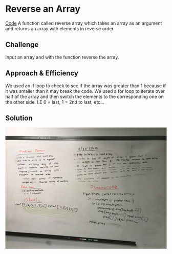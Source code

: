 # Reverse an Array
<!-- Short summary or background information -->
[Code](/code401challenges/src/main/java/code401challenges/ArrayReverse.java)
A function called reverse array which takes an array as an argument and returns an array with elements in reverse order.
## Challenge
<!-- Description of the challenge -->
Input an array and with the function reverse the array.

## Approach & Efficiency
<!-- What approach did you take? Why? What is the Big O space/time for this approach? -->
We used an if loop to check to see if the array was greater than 1 because if it was smaller than it may break the code. We used a for loop to iterate over half of the array and then switch the elements to the corresponding one on the other side. I.E 0 = last, 1 = 2nd to last, etc...

## Solution
<!-- Embedded whiteboard image -->
![](../assets/array-reverse.jpg)